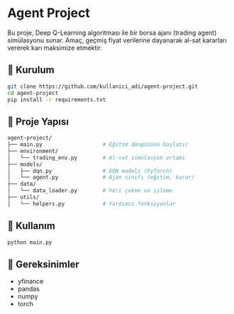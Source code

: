 # Agent Project

Bu proje, Deep Q-Learning algoritması ile bir borsa ajanı (trading agent) simülasyonu sunar. Amaç, geçmiş fiyat verilerine dayanarak al-sat kararları vererek karı maksimize etmektir.

## 🚀 Kurulum

```bash
git clone https://github.com/kullanici_adi/agent-project.git
cd agent-project
pip install -r requirements.txt
```

## 📁 Proje Yapısı

```bash
agent-project/
├── main.py                   # Eğitim döngüsünü başlatır
├── environment/
│   └── trading_env.py        # Al-sat simülasyon ortamı
├── models/
│   ├── dqn.py                # DQN modeli (PyTorch)
│   └── agent.py              # Ajan sınıfı (eğitim, karar)
├── data/
│   └── data_loader.py        # Veri çekme ve işleme
├── utils/
│   └── helpers.py            # Yardımcı fonksiyonlar
```

## 🧠 Kullanım

```bash
python main.py
```

## 🔧 Gereksinimler

- yfinance
- pandas
- numpy
- torch

